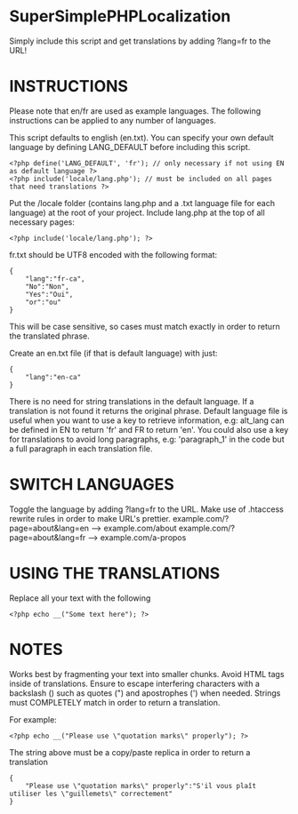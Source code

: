 # SuperSimplePHPLocalization

Simply include this script and get translations by adding ?lang=fr to the URL!

# INSTRUCTIONS

Please note that en/fr are used as example languages. The following instructions can be applied to any number of languages.

This script defaults to english (en.txt). You can specify your own default language by defining LANG_DEFAULT before including this script.

	<?php define('LANG_DEFAULT', 'fr'); // only necessary if not using EN as default language ?>
	<?php include('locale/lang.php'); // must be included on all pages that need translations ?>

Put the /locale folder (contains lang.php and a .txt language file for each language) at the root of your project.
Include lang.php at the top of all necessary pages: 

	<?php include('locale/lang.php'); ?>

fr.txt should be UTF8 encoded with the following format:

	{
  		"lang":"fr-ca",
  		"No":"Non",
  		"Yes":"Oui",
  		"or":"ou"
	}

This will be case sensitive, so cases must match exactly in order to return the translated phrase.

Create an en.txt file (if that is default language) with just:

	{
		"lang":"en-ca" 
	} 


There is no need for string translations in the default language.
If a translation is not found it returns the original phrase.
Default language file is useful when you want to use a key to retrieve information, e.g: alt_lang can be defined in EN to return 'fr' and FR to return 'en'.
You could also use a key for translations to avoid long paragraphs, e.g: 'paragraph_1' in the code but a full paragraph in each translation file.

# SWITCH LANGUAGES

Toggle the language by adding ?lang=fr to the URL.
Make use of .htaccess rewrite rules in order to make URL's prettier.
example.com/?page=about&lang=en --> example.com/about
example.com/?page=about&lang=fr --> example.com/a-propos

# USING THE TRANSLATIONS

Replace all your text with the following 

	<?php echo __("Some text here"); ?>

# NOTES

Works best by fragmenting your text into smaller chunks. Avoid HTML tags inside of translations.
Ensure to escape interfering characters with a backslash (\) such as quotes (") and apostrophes (') when needed.
Strings must COMPLETELY match in order to return a translation. 

For example:

	<?php echo __("Please use \"quotation marks\" properly"); ?> 

The string above must be a copy/paste replica in order to return a translation

	{
		"Please use \"quotation marks\" properly":"S'il vous plaît utiliser les \"guillemets\" correctement" 
	} 
